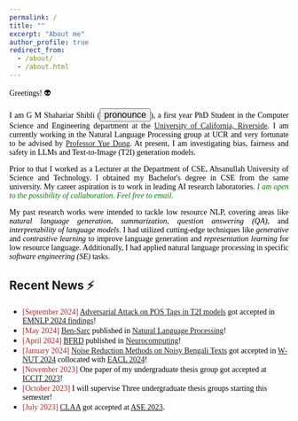 ```yaml
---
permalink: /
title: ""
excerpt: "About me"
author_profile: true
redirect_from: 
  - /about/
  - /about.html
---
```


<span style="color:black; font-family:Georgia">Greetings! 👽</span>

<p style="text-align:justify; color:black; font-family:Georgia">I am  G M Shahariar Shibli (<button onclick="playMusic()" style='font-size:16px'>pronounce <i class='fas fa-volume-up'></i></button>), a 
first year PhD Student in the Computer Science and Engineering department at the <a href="https://www1.cs.ucr.edu/">University of California, Riverside</a>. 
I am currently working in the Natural Language Processing group at UCR and very fortunate to be advised by <a href="https://yuedong.us/">Professor Yue Dong</a>. 
At present, I am investigating bias, fairness and safety in LLMs and Text-to-Image (T2I) generation models. </p>


<p style="text-align:justify;color:black; font-family:Georgia">
Prior to that I worked as a Lecturer at the Department of CSE, Ahsanullah University of Science and Technology. I obtained my Bachelor's degree in CSE from the same university. 
My career aspiration is to work in leading AI research laboratories. <span style="color:green;"><em>I am open to the possibility of collaboration. Feel free to email.</em></span></p>


<p style="text-align:justify;color:black; font-family:Georgia">
My past research works were intended to tackle low resource NLP, covering areas like <em>natural language generation</em>, <em>summarization</em>, <em>question answering (QA)</em>, 
and <em>interpretability of language models</em>. I had utilized cutting-edge techniques like <em>generative</em> and 
<em>contrastive learning</em> to improve language generation and <em>representation learning</em> for low resource language. 
Additionally, I had applied natural language processing in specific <em>software engineering (SE)</em> tasks.
</p>


## Recent News ⚡

+ <span style="font-family:Monaco; color:black;"><span style="color:brown">[September 2024]</span> [Adversarial Attack on POS Tags in T2I models](https://arxiv.org/pdf/2409.15381) got accepted in [EMNLP 2024 findings](https://2024.emnlp.org/)!</span>
+ <span style="font-family:Monaco; color:black;"><span style="color:brown">[May 2024]</span> [Ben-Sarc](https://www.cambridge.org/core/journals/natural-language-processing/article/bensarc-a-selfannotated-corpus-for-sarcasm-detection-from-bengali-social-media-comments-and-its-baseline-evaluation/CE2E2FE7EC596AB6E0C528E995214095) published in [Natural Language Processing](https://www.cambridge.org/core/journals/natural-language-processing)!</span>
+ <span style="font-family:Monaco; color:black;"><span style="color:brown">[April 2024]</span> [BFRD](https://www.sciencedirect.com/science/article/abs/pii/S0925231224005034) published in [Neurocomputing](https://www.sciencedirect.com/journal/neurocomputing)!</span>
+ <span style="font-family:Monaco; color:black;"><span style="color:brown">[January 2024]</span> [Noise Reduction Methods on Noisy Bengali Texts](https://arxiv.org/pdf/2401.14360.pdf) got accepted in [W-NUT 2024](https://noisy-text.github.io/2024/) collocated with [EACL 2024](https://2024.eacl.org/)!</span>
+ <span style="font-family:Monaco; color:black;"><span style="color:brown">[November 2023]</span> One paper of my undergraduate thesis group got accepted at [ICCIT 2023](https://iccit.org.bd/2023/)!</span>
+ <span style="font-family:Monaco; color:black;"><span style="color:brown">[October 2023]</span> I will supervise Three undergraduate thesis groups starting this semester!</span>
+ <span style="font-family:Monaco; color:black;"><span style="color:brown">[July 2023]</span> [CLAA](https://ieeexplore.ieee.org/document/10298556/) got accepted at [ASE 2023](https://conf.researchr.org/track/ase-2023/ase-2023-papers).</span>

<script>
function playMusic(){
  var music = new Audio('https://shahariar-shibli.github.io/files/Audio/name.mp3');
  music.play();
  }
</script>